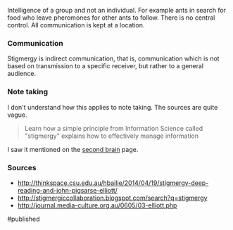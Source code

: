 Intelligence of a group and not an individual. For example ants in search for food who leave pheromones for other ants to follow. There is no central control. All communication is kept at a location.

### Communication
Stigmergy is indirect communication, that is, communication which is not based on transmission to a specific receiver, but rather to a general audience.

### Note taking
I don't understand how this applies to note taking. The sources are quite vague.  

> Learn how a simple principle from Information Science called "stigmergy" explains how to effectively manage information

I saw it mentioned on the [second brain](https://www.buildingasecondbrain.com ) page.

### Sources
- http://thinkspace.csu.edu.au/hbailie/2014/04/19/stigmergy-deep-reading-and-john-pigsarse-elliott/
- http://stigmergiccollaboration.blogspot.com/search?q=stigmergy
- http://journal.media-culture.org.au/0605/03-elliott.php

#published 